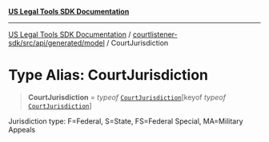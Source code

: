 [**US Legal Tools SDK Documentation**](../../../../../../README.md)

***

[US Legal Tools SDK Documentation](../../../../../../README.md) / [courtlistener-sdk/src/api/generated/model](../README.md) / CourtJurisdiction

# Type Alias: CourtJurisdiction

> **CourtJurisdiction** = *typeof* [`CourtJurisdiction`](../variables/CourtJurisdiction.md)\[keyof *typeof* [`CourtJurisdiction`](../variables/CourtJurisdiction.md)\]

Jurisdiction type: F=Federal, S=State, FS=Federal Special, MA=Military Appeals
